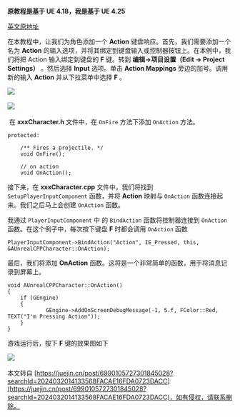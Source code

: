 
**原教程是基于 UE 4.18，我是基于 UE 4.25**

[英文原地址](https://link.juejin.cn/?target=https%3A%2F%2Funrealcpp.com%2Fcharacter-bind-button%2F "https://unrealcpp.com/character-bind-button/")

在本教程中，让我们为角色添加一个 **Action** 键盘响应。首先，我们需要添加一个名为 **Action** 的输入选项，并将其绑定到键盘输入或控制器按钮上。在本例中，我们将把 Action 输入绑定到键盘的 **F** 键。转到 **编辑->项目设置（Edit -> Project Settings）** 。然后选择 **Input** 选项。单击 **Action Mappings** 旁边的加号。调用新的输入 **Action** 并从下拉菜单中选择 **F** 。

![](https://p3-juejin.byteimg.com/tos-cn-i-k3u1fbpfcp/826b0bea398f4aee9ab739f75e6ead01~tplv-k3u1fbpfcp-zoom-in-crop-mark:1512:0:0:0.awebp)​

![](https://p3-juejin.byteimg.com/tos-cn-i-k3u1fbpfcp/816d6f212b3844089b6db8fd6727f0d2~tplv-k3u1fbpfcp-zoom-in-crop-mark:1512:0:0:0.awebp)​

 在 **xxxCharacter.h** 文件中，在 `OnFire` 方法下添加 `OnAction` 方法。

```
protected:
	
	/** Fires a projectile. */
	void OnFire();

	// on action 
	void OnAction();

```

接下来，在 **xxxCharacter.cpp** 文件中，我们将找到 `SetupPlayerInputComponent` 函数，并将 **Action** 映射与 `OnAction` 函数连接起来。我们之后马上会创建 `OnAction` 函数。

我通过 `PlayerInputComponent` 中 的 `BindAction` 函数将控制器连接到 `OnAction` 函数。在这个例子中，每次按下键盘 **F** 时都会调用 `OnAction` 函数

```
PlayerInputComponent->BindAction("Action", IE_Pressed, this, &AUnrealCPPCharacter::OnAction);

```

最后，我们将添加 **OnAction** 函数。这将是一个非常简单的函数，用于将消息记录到屏幕上。

```
void AUnrealCPPCharacter::OnAction() 
{
	if (GEngine) 
	{
            GEngine->AddOnScreenDebugMessage(-1, 5.f, FColor::Red, TEXT("I'm Pressing Action"));
	}
}

```

游戏运行后，按下 **F** 键的效果图如下 

![](https://p3-juejin.byteimg.com/tos-cn-i-k3u1fbpfcp/e9c5449a15534cf498a3f44ed551b1e9~tplv-k3u1fbpfcp-zoom-in-crop-mark:1512:0:0:0.awebp)​

  

本文转自 [https://juejin.cn/post/6990105727301845028?searchId=2024032014133568FACAE16FDA0723DACC](https://juejin.cn/post/6990105727301845028?searchId=2024032014133568FACAE16FDA0723DACC)，如有侵权，请联系删除。